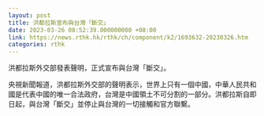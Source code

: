 ```yaml
---
layout: post
title: 洪都拉斯宣布與台灣「斷交」
date: 2023-03-26 08:52:39.000000000 +08:00
link: https://news.rthk.hk/rthk/ch/component/k2/1693632-20230326.htm
categories: rthk
---
```


洪都拉斯外交部發表聲明，正式宣布與台灣「斷交」。

央視新聞報道，洪都拉斯外交部的聲明表示，世界上只有一個中國，中華人民共和國是代表中國的唯一合法政府，台灣是中國領土不可分割的一部分。洪都拉斯自即日起，與台灣「斷交」並停止與台灣的一切接觸和官方聯繫。
